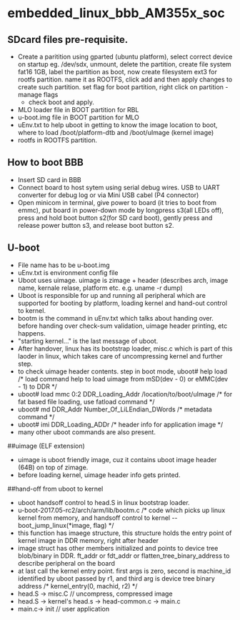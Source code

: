 # embedded_linux_bbb_AM355x_soc

## SDcard files pre-requisite.
- Create a paritition using gparted (ubuntu platform), select correct device on startup eg. /dev/sdx, unmount, delete the partition, create file system fat16 1GB, label the partition as boot,
  now create filesystem ext3 for rootfs partition. name it as ROOTFS, click add and then apply changes to create such partition. set flag for boot partition, right click on partition - manage flags
  - check boot and apply. 
- MLO loader file in BOOT partition for RBL
- u-boot.img file in BOOT partition for MLO
- uEnv.txt to help uboot in getting to know the image location to boot, where to load /boot/platform-dtb and /boot/uImage (kernel image)
- rootfs in ROOTFS partition.

## How to boot BBB
- Insert SD card in BBB
- Connect board to host sytem using serial debug wires. USB to UART converter for debug log or via Mini USB cabel (P4 connector)
- Open minicom in terminal, give power to board (it tries to boot from emmc), put board in power-down mode by longpress s3(all LEDs off), press and hold boot button s2(for SD card boot), gently press and release power button s3, and release boot button s2.

## U-boot
- File name has to be u-boot.img
- uEnv.txt is environment config file
- Uboot uses uimage. uimage is zimage + header (describes arch, image name, kernale relase, platform etc. e.g. uname -r dump)
- Uboot is responsible for up and running all peripheral which are supported for booting by platform, loading kernel and hand-out control to kernel.
- bootm is the command in uEnv.txt which talks about handing over. before handing over check-sum validation, uimage header printing, etc happens.
- "starting kernel..." is the last message of uboot.
- After handover, linux has its bootstrap loader, misc.c which is part of this laoder in linux, which takes care of uncompressing kernel and further step.
- to check uimage header contents. step in boot mode, uboot# help load /* load command help to load uimage from mSD(dev - 0) or eMMC(dev - 1) to DDR */
- uboot# load mmc 0:2 DDR_Loading_Addr /location/to/boot/uImage /* for fat based file loading, use fatload command */
- uboot# md DDR_Addr Number_Of_LiLEndian_DWords /* metadata command */
- uboot# imi DDR_Loading_ADDr /* header info for application image */
- many other uboot commands are also present.

##uimage (ELF extension)
- uimage is uboot friendly image, cuz it contains uboot image header (64B) on top of zimage.
- before loading kernel, uimage header info gets printed.

##hand-off from uboot to kernel
- uboot handsoff control to head.S in linux bootstrap loader.
- u-boot-2017.05-rc2/arch/arm/lib/bootm.c /* code which picks up linux kernel from memory, and handsoff control to kernel -- boot_jump_linux(*image, flag) */
- this function has imaege structure, this structure holds the entry point of kernel image in DDR memory, right after header
- image struct has other members initialized and points to device tree blob/binary in DDR. ft_addr or fdt_addr or flatten_tree_binary_address to describe peripheral on the board
- at last call the kernel entry point. first args is zero, second is machine_id identified by uboot passed by r1, and third arg is device tree binary address /* kernel_entry(0, machid, r2) */
- head.S -> misc.C // uncompress, compressed image
- head.S -> kernel's head.s -> head-common.c -> main.c
- main.c-> init // user application
